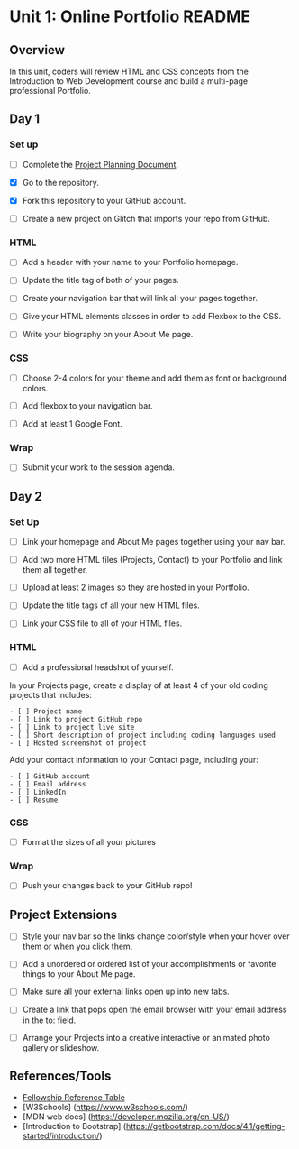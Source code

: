 # Unit 1: Online Portfolio README

## Overview

In this unit, coders will review HTML and CSS concepts from the Introduction to Web Development course and build a multi-page professional Portfolio.

## Day 1

### Set up

- [ ] Complete the [Project Planning Document](https://docs.google.com/document/d/1_fKb8tA-WGM5TseeW_HNo69xMmTSsvWVoy7N0ewsQKU/edit#heading=h.xbxb68gln6b2).

- [x] Go to the repository.

- [x] Fork this repository to your GitHub account.

- [ ] Create a new project on Glitch that imports your repo from GitHub.

### HTML

- [ ] Add a header with your name to your Portfolio homepage.

- [ ] Update the title tag of both of your pages.

- [ ] Create your navigation bar that will link all your pages together.

- [ ] Give your HTML elements classes in order to add Flexbox to the CSS.

- [ ] Write your biography on your About Me page.

### CSS

- [ ] Choose 2-4 colors for your theme and add them as font or background colors.

- [ ] Add flexbox to your navigation bar.

- [ ] Add at least 1 Google Font.

### Wrap

- [ ] Submit your work to the session agenda.

## Day 2

### Set Up

- [ ] Link your homepage and About Me pages together using your nav bar.

- [ ] Add two more HTML files (Projects, Contact) to your Portfolio and link them all together.

- [ ] Upload at least 2 images so they are hosted in your Portfolio.

- [ ] Update the title tags of all your new HTML files.

- [ ] Link your CSS file to all of your HTML files.

### HTML

- [ ] Add a professional headshot of yourself.

In your Projects page, create a display of at least 4 of your old coding projects that includes:

    - [ ] Project name
    - [ ] Link to project GitHub repo
    - [ ] Link to project live site
    - [ ] Short description of project including coding languages used
    - [ ] Hosted screenshot of project

Add your contact information to your Contact page, including your:

    - [ ] GitHub account
    - [ ] Email address
    - [ ] LinkedIn
    - [ ] Resume

### CSS

- [ ] Format the sizes of all your pictures

### Wrap

- [ ] Push your changes back to your GitHub repo!


## Project Extensions

- [ ] Style your nav bar so the links change color/style when your hover over them or when you click them.

- [ ] Add a unordered or ordered list of your accomplishments or favorite things to your About Me page.

- [ ] Make sure all your external links open up into new tabs.

- [ ] Create a link that pops open the email browser with your email address in the to: field.

- [ ] Arrange your Projects into a creative interactive or animated photo gallery or slideshow.

## References/Tools

* [Fellowship Reference Table](https://docs.google.com/document/d/1qrY2OC-6S04oOXZlYmXja7lmKBmdApR-HXJkhfd67e8/edit)
* [W3Schools] (https://www.w3schools.com/)
* [MDN web docs] (https://developer.mozilla.org/en-US/)
* [Introduction to Bootstrap] (https://getbootstrap.com/docs/4.1/getting-started/introduction/)
